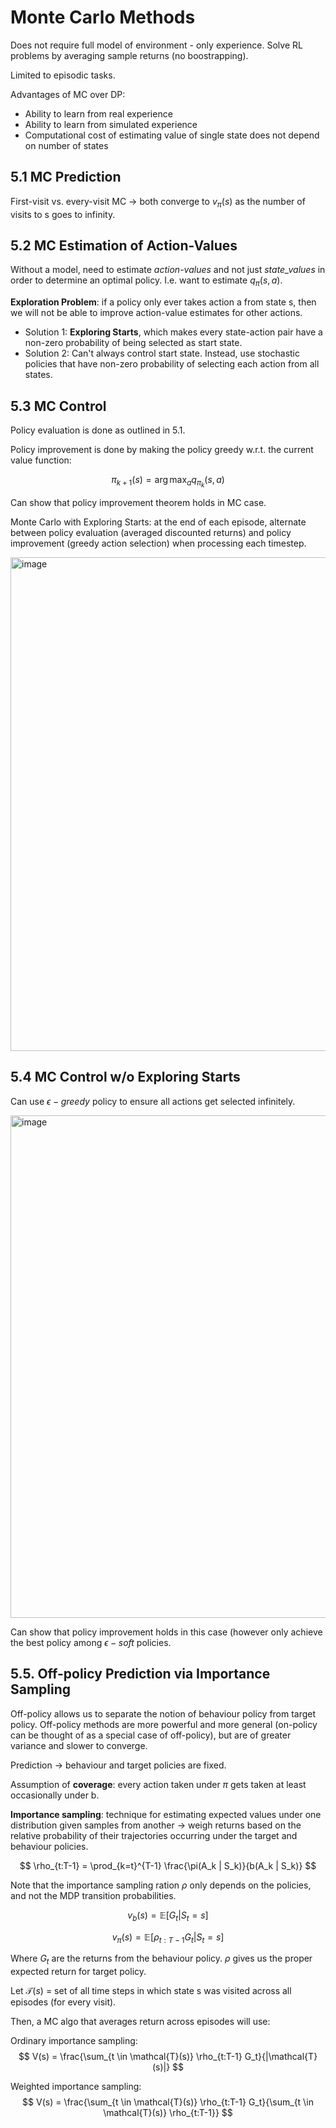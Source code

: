 # Monte Carlo Methods

Does not require full model of environment - only experience. Solve RL problems by averaging sample returns (no boostrapping).

Limited to episodic tasks.

Advantages of MC over DP:
- Ability to learn from real experience
- Ability to learn from simulated experience
- Computational cost of estimating value of single state does not depend on number of states

## 5.1 MC Prediction

First-visit vs. every-visit MC -> both converge to $v_\pi(s)$ as the number of visits to s goes to infinity.

## 5.2 MC Estimation of Action-Values

Without a model, need to estimate _action-values_ and not just _state_values_ in order to determine an optimal policy. I.e. want to estimate $q_\pi(s, a)$.

**Exploration Problem**: if a policy only ever takes action a from state s, then we will not be able to improve action-value estimates for other actions.

- Solution 1: **Exploring Starts**, which makes every state-action pair have a non-zero probability of being selected as start state.
- Solution 2: Can't always control start state. Instead, use stochastic policies that have non-zero probability of selecting each action from all states.

## 5.3 MC Control

Policy evaluation is done as outlined in 5.1.

Policy improvement is done by making the policy greedy w.r.t. the current value function:

$$ \pi_{k+1}(s) = \arg \max_a q_{\pi_k}(s, a) $$

Can show that policy improvement theorem holds in MC case.

Monte Carlo with Exploring Starts: at the end of each episode, alternate between policy evaluation (averaged discounted returns) and policy improvement (greedy action selection) when processing each timestep.

<img width="790" alt="image" src="https://user-images.githubusercontent.com/7538750/192599820-eef4ca4b-d074-4302-95de-c3f90d2713a3.png">

## 5.4 MC Control w/o Exploring Starts

Can use $\epsilon-greedy$ policy to ensure all actions get selected infinitely.

<img width="804" alt="image" src="https://user-images.githubusercontent.com/7538750/192602315-bb86cc2b-aba4-48aa-9a38-944a14022413.png">

Can show that policy improvement holds in this case (however only achieve the best policy among $\epsilon-soft$ policies.

## 5.5. Off-policy Prediction via Importance Sampling

Off-policy allows us to separate the notion of behaviour policy from target policy. Off-policy methods are more powerful and more general (on-policy can be thought of as a special case of off-policy), but are of greater variance and slower to converge.

Prediction -> behaviour and target policies are fixed.

Assumption of **coverage**: every action taken under $\pi$ gets taken at least occasionally under b.

**Importance sampling**: technique for estimating expected values under one distribution given samples from another -> weigh returns based on the relative probability of their trajectories occurring under the target and behaviour policies.

$$ \rho_{t:T-1} = \prod_{k=t}^{T-1} \frac{\pi(A_k | S_k)}{b(A_k | S_k)} $$

Note that the importance sampling ration $\rho$ only depends on the policies, and not the MDP transition probabilities.

$$ v_b(s) = \mathbb{E}[G_t | S_t=s] $$

$$ v_\pi(s) = \mathbb{E}[\rho_{t:T-1} G_t | S_t=s] $$

Where $G_t$ are the returns from the behaviour policy. $\rho$ gives us the proper expected return for target policy. 

Let $\mathcal{T}(s)$ = set of all time steps in which state s was visited across all episodes (for every visit).

Then, a MC algo that averages return across episodes will use:

Ordinary importance sampling:
$$ V(s) = \frac{\sum_{t \in \mathcal{T}(s)} \rho_{t:T-1} G_t}{|\mathcal{T}(s)|} $$

Weighted importance sampling:
$$ V(s) = \frac{\sum_{t \in \mathcal{T}(s)} \rho_{t:T-1} G_t}{\sum_{t \in \mathcal{T}(s)} \rho_{t:T-1}} $$

